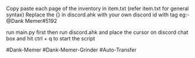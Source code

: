 Copy paste each page of the inventory in item.txt (refer item.txt for general syntax)
Replace the {} in discord.ahk with your own discord id with tag eg:- @Dank Memer#5192

run main.py first then run discord.ahk and place the cursor on discord chat box and hit ctrl + q to start the script 


#Dank-Memer #Dank-Memer-Grinder  #Auto-Transfer
